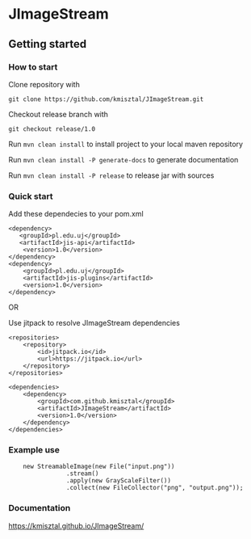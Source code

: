 # JImageStream

## Getting started

### How to start

Clone repository with
```
git clone https://github.com/kmisztal/JImageStream.git
```

Checkout release branch with 
```
git checkout release/1.0
```

Run `mvn clean install` to install project to your local maven repository

Run `mvn clean install -P generate-docs` to generate documentation

Run `mvn clean install -P release` to release jar with sources


### Quick start
Add these dependecies to your pom.xml

    <dependency>
       <groupId>pl.edu.uj</groupId>
       <artifactId>jis-api</artifactId>
        <version>1.0</version>
    </dependency>
    <dependency>
        <groupId>pl.edu.uj</groupId>
        <artifactId>jis-plugins</artifactId>
        <version>1.0</version>
    </dependency>

OR

Use jitpack to resolve JImageStream dependencies

    <repositories>
        <repository>
            <id>jitpack.io</id>
            <url>https://jitpack.io</url>
        </repository>
    </repositories>

    <dependencies>
        <dependency>
            <groupId>com.github.kmisztal</groupId>
            <artifactId>JImageStream</artifactId>
            <version>1.0</version>
        </dependency>
    </dependencies>

### Example use
   
```	
	new StreamableImage(new File("input.png"))
				.stream()
                .apply(new GrayScaleFilter())
				.collect(new FileCollector("png", "output.png"));
```


### Documentation
https://kmisztal.github.io/JImageStream/
